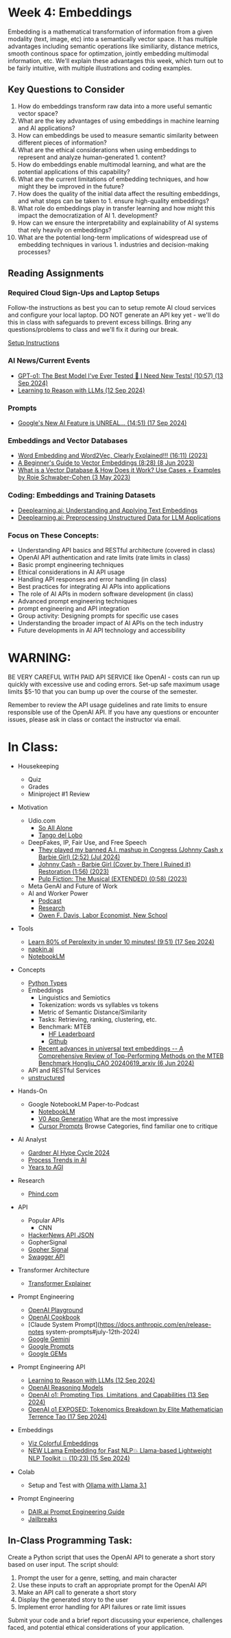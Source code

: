 # Week 4: Embeddings

Embedding is a mathematical transformation of information from a given modality (text, image, etc) into a semantically vector space. It has multiple advantages including semantic operations like similiarity, distance metrics, smooth continous space for optimzation, jointly embedding multimodal information, etc. We'll explain these advantages this week, which turn out to be fairly intuitive, with multiple illustrations and coding examples.

## Key Questions to Consider

1. How do embeddings transform raw data into a more useful semantic vector space?
2. What are the key advantages of using embeddings in machine learning and AI applications?
3. How can embeddings be used to measure semantic similarity between different pieces of information?
4. What are the ethical considerations when using embeddings to represent and analyze human-generated 1. content?
5. How do embeddings enable multimodal learning, and what are the potential applications of this capability?
6. What are the current limitations of embedding techniques, and how might they be improved in the future?
7. How does the quality of the initial data affect the resulting embeddings, and what steps can be taken to 1. ensure high-quality embeddings?
8. What role do embeddings play in transfer learning and how might this impact the democratization of AI 1. development?
9. How can we ensure the interpretability and explainability of AI systems that rely heavily on embeddings?
10. What are the potential long-term implications of widespread use of embedding techniques in various 1. industries and decision-making processes?

## Reading Assignments

### Required Cloud Sign-Ups and Laptop Setups

Follow-the instructions as best you can to setup remote AI cloud services and configure your local laptop. DO NOT generate an API key yet - we'll do this in class with safeguards to prevent excess billings. Bring any questions/problems to class and we'll fix it during our break.

[Setup Instructions](../modules/signups_setups.md)

### AI News/Current Events

* [GPT-o1: The Best Model I've Ever Tested 🍓 I Need New Tests! (10:57) (13 Sep 2024)](https://www.youtube.com/watch?v=SbrfjBV8EzM)
* [Learning to Reason with LLMs (12 Sep 2024)](https://openai.com/index/learning-to-reason-with-llms/)
  
### Prompts 

* [Google's New AI Feature is UNREAL... (14:51) (17 Sep 2024)](https://www.youtube.com/watch?v=VY0sdh3p-g0&t=843s)

### Embeddings and Vector Databases

* [Word Embedding and Word2Vec, Clearly Explained!!! (16:11) (2023)](https://www.youtube.com/watch?v=viZrOnJclY0)
* [A Beginner's Guide to Vector Embeddings (8:28) (8 Jun 2023)](https://www.youtube.com/watch?v=NEreO2zlXDk)
* [What is a Vector Database & How Does it Work? Use Cases + Examples by Roie Schwaber-Cohen (3 May 2023)](https://www.pinecone.io/learn/vector-database/)

### Coding: Embeddings and Training Datasets

* [Deeplearning.ai: Understanding and Applying Text Embeddings](https://www.deeplearning.ai/short-courses/embedding-models-from-architecture-to-implementation/)
* [Deeplearning.ai: Preprocessing Unstructured Data for LLM Applications](https://www.deeplearning.ai/short-courses/preprocessing-unstructured-data-for-llm-applications/)

### Focus on These Concepts:

* Understanding API basics and RESTful architecture (covered in class)
* OpenAI API authentication and rate limits (rate limits in class)
* Basic prompt engineering techniques
* Ethical considerations in AI API usage
* Handling API responses and error handling (in class)
* Best practices for integrating AI APIs into applications
* The role of AI APIs in modern software development (in class)
* Advanced prompt engineering techniques
* prompt engineering and API integration
* Group activity: Designing prompts for specific use cases
* Understanding the broader impact of AI APIs on the tech industry
* Future developments in AI API technology and accessibility

# WARNING:

BE VERY CAREFUL WITH PAID API SERVICE like OpenAI - costs can run up quickly with excessive use and coding errors. Set-up safe maximum usage limits $5-10 that you can bump up over the course of the semester.

Remember to review the API usage guidelines and rate limits to ensure responsible use of the OpenAI API. If you have any questions or encounter issues, please ask in class or contact the instructor via email.

# In Class:

* Housekeeping
  * Quiz
  * Grades
  * Miniproject #1 Review

* Motivation
  * Udio.com
    * [So All Alone](https://www.udio.com/songs/5Ez3kNfY3F89Y7nnxrxssv)
    * [Tango del Lobo](hhttps://www.udio.com/songs/m4hSMdNzkY5cGvQFk9W4Dm)
  * DeepFakes, IP, Fair Use, and Free Speech
    * [They played my banned  A.I. mashup in Congress (Johnny Cash x Barbie Girl) (2:52) (Jul 2024)](https://www.youtube.com/watch?v=-vh4ErO-i5o)
    * [Johnny Cash - Barbie Girl (Cover by There I Ruined it) Restoration (1:56) (2023)](https://www.youtube.com/watch?v=MAFdzBTe2lg)
    * [Pulp Fiction: The Musical (EXTENDED) (0:58) (2023)](https://www.youtube.com/watch?v=6uLYs5tB0Is)
  * Meta GenAI and Future of Work
  * AI and Worker Power
    * [Podcast](https://drive.google.com/file/d/1xuh6YSPpF7cYvCzE2dnZ_u474qLQICp5/view?usp=sharing)
    * [Research](https://ofdavis.com/papers/ai/)
    * [Owen F. Davis, Labor Economist, New School](https://ofdavis.com/) 

* Tools
  * [Learn 80% of Perplexity in under 10 minutes! (9:51) (17 Sep 2024)](https://www.youtube.com/watch?v=YoWdogtZRw8)
  * [napkin.ai](napkin.ai/)
  * [NotebookLM](https://notebooklm.google.com/)

* Concepts
  * [Python Types](https://chatgpt.com/share/66f2de6c-bbfc-800d-8b3c-3abdeccdaf77)
  * Embeddings
    * Linguistics and Semiotics
    * Tokenization: words vs syllables vs tokens
    * Metric of Semantic Distance/Similarity
    * Tasks: Retrieving, ranking, clustering, etc.
    * Benchmark: MTEB
      * [HF Leaderboard](https://huggingface.co/spaces/mteb/leaderboard)
      * [Github](https://github.com/embeddings-benchmark/mteb)
    * [Recent advances in universal text embeddings -- A Comprehensive Review of Top-Performing Methods on the MTEB Benchmark Hongliu_CAO 20240619_arxiv (6 Jun 2024)](https://www.semanticscholar.org/paper/Recent-advances-in-text-embedding%3A-A-Comprehensive-Cao/82de481ebb5cf401b215178c20b058c7c1a4f9cd)
  * API and RESTful Services
  * [unstructured](https://docs.unstructured.io/api-reference/api-services/sdk-python)

* Hands-On
  * Google NotebookLM Paper-to-Podcast
    * [NotebookLM](https://notebooklm.google.com/)
    * [V0 App Generation](https://v0.dev/chat) What are the most impressive
    * [Cursor Prompts](https://www.cursordirectory.com/) Browse Categories, find familiar one to critique

* AI Analyst
  * [Gardner AI Hype Cycle 2024](https://www.jaggaer.com/download/analyst-report/gartner-hype-cycle-for-artificial-intelligence-2024)
  * [Process Trends in AI](https://appian.com/blog/acp/ai/ai-trends-enterprises-2024#:~:text=Summary%20of%20trends.%201%20AI%20systems%20become%20more,operations%208%20Responsible%20AI%20gets%20prioritized.%20More%20items)
  * [Years to AGI](https://www.reddit.com/r/OpenAI/comments/191qk1d/ark_invest_predicts_agi_will_be_achieved_until/)
* Research
  * [Phind.com](https://www.phind.com/)

* API
  * Popular APIs
    * CNN
  * [HackerNews API JSON](https://github.com/darrenpaine/HackerNews-Pipeline/blob/main/Hacker%20News%20Pipeline.ipynb)
  * GopherSignal
  * [Gopher Signal](https://gophersignal.com/)
  * [Swagger API](https://gophersignal.com/swagger/index.html#/)
* Transformer Architecture
  * [Transformer Explainer](https://poloclub.github.io/transformer-explainer/)
* Prompt Engineering
  * [OpenAI Playground](https://platform.openai.com/playground/chat)
  * [OpenAI Cookbook](https://github.com/openai/openai-cookbook)
  * [Claude System Prompt](https://docs.anthropic.com/en/release-notes  system-prompts#july-12th-2024)
  * [Google Gemini](https://ai.google.dev/gemini-api/prompts)
  * [Google Prompts](https://aistudio.google.com/app/prompts/new_chat)
  * [Google GEMs](https://gemini.google.com/u/0/gems/view)
* Prompt Engineering API
  * [Learning to Reason with LLMs (12 Sep 2024)](https://openai.com/index/learning-to-reason-with-llms/)
  * [OpenAI Reasoning Models](https://platform.openai.com/docs/guides/reasoning/advice-on-prompting?reasoning-prompt-examples=coding-planning)
  * [OpenAI o1: Prompting Tips, Limitations, and Capabilities (13 Sep 2024)](https://www.vellum.ai/blog/how-to-prompt-the-openai-o1-model)
  * [OpenAI o1 EXPOSED: Tokenomics Breakdown by Elite Mathematician Terrence Tao (17 Sep 2024)](https://www.youtube.com/watch?v=hMbLq-TKlNA&t=435s)
* Embeddings
  * [Viz Colorful Embeddings](https://huggingface.co/spaces/jphwang/colorful_vectors)
  * [NEW LLama Embedding for Fast NLP💥 Llama-based Lightweight NLP Toolkit 💥 (10:23) (15 Sep 2024)](https://www.youtube.com/watch?v=GF7wnswJF74)
* Colab
  * Setup and Test with [Ollama with Llama 3.1](https://colab.research.google.com/drive/1WCsHuRedSztAFDa-3bRpnPuSX9KiLdto?usp=sharing)
* Prompt Engineering
  * [DAIR.ai Prompt Engineering Guide](https://www.promptingguide.ai/)
  * [Jailbreaks](https://jailbreaks.org/)

## In-Class Programming Task:
Create a Python script that uses the OpenAI API to generate a short story based on user input. The script should:

1. Prompt the user for a genre, setting, and main character
2. Use these inputs to craft an appropriate prompt for the OpenAI API
3. Make an API call to generate a short story
4. Display the generated story to the user
5. Implement error handling for API failures or rate limit issues

Submit your code and a brief report discussing your experience, challenges faced, and potential ethical considerations of your application.